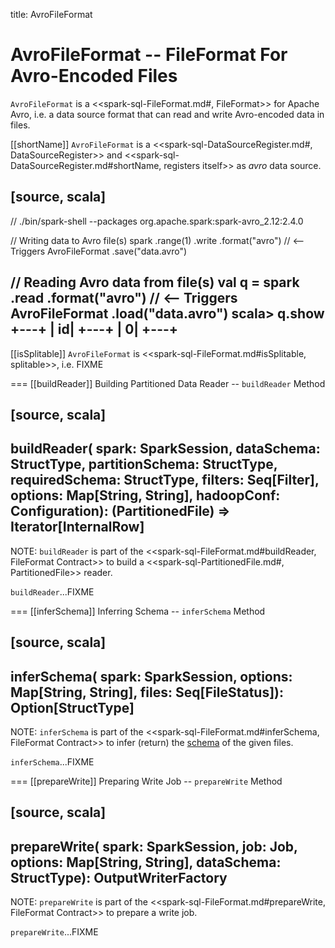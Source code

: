 title: AvroFileFormat

# AvroFileFormat -- FileFormat For Avro-Encoded Files

`AvroFileFormat` is a <<spark-sql-FileFormat.md#, FileFormat>> for Apache Avro, i.e. a data source format that can read and write Avro-encoded data in files.

[[shortName]]
`AvroFileFormat` is a <<spark-sql-DataSourceRegister.md#, DataSourceRegister>> and <<spark-sql-DataSourceRegister.md#shortName, registers itself>> as *avro* data source.

[source, scala]
----
// ./bin/spark-shell --packages org.apache.spark:spark-avro_2.12:2.4.0

// Writing data to Avro file(s)
spark
  .range(1)
  .write
  .format("avro") // <-- Triggers AvroFileFormat
  .save("data.avro")

// Reading Avro data from file(s)
val q = spark
  .read
  .format("avro") // <-- Triggers AvroFileFormat
  .load("data.avro")
scala> q.show
+---+
| id|
+---+
|  0|
+---+
----

[[isSplitable]]
`AvroFileFormat` is <<spark-sql-FileFormat.md#isSplitable, splitable>>, i.e. FIXME

=== [[buildReader]] Building Partitioned Data Reader -- `buildReader` Method

[source, scala]
----
buildReader(
  spark: SparkSession,
  dataSchema: StructType,
  partitionSchema: StructType,
  requiredSchema: StructType,
  filters: Seq[Filter],
  options: Map[String, String],
  hadoopConf: Configuration): (PartitionedFile) => Iterator[InternalRow]
----

NOTE: `buildReader` is part of the <<spark-sql-FileFormat.md#buildReader, FileFormat Contract>> to build a <<spark-sql-PartitionedFile.md#, PartitionedFile>> reader.

`buildReader`...FIXME

=== [[inferSchema]] Inferring Schema -- `inferSchema` Method

[source, scala]
----
inferSchema(
  spark: SparkSession,
  options: Map[String, String],
  files: Seq[FileStatus]): Option[StructType]
----

NOTE: `inferSchema` is part of the <<spark-sql-FileFormat.md#inferSchema, FileFormat Contract>> to infer (return) the [schema](StructType.md) of the given files.

`inferSchema`...FIXME

=== [[prepareWrite]] Preparing Write Job -- `prepareWrite` Method

[source, scala]
----
prepareWrite(
  spark: SparkSession,
  job: Job,
  options: Map[String, String],
  dataSchema: StructType): OutputWriterFactory
----

NOTE: `prepareWrite` is part of the <<spark-sql-FileFormat.md#prepareWrite, FileFormat Contract>> to prepare a write job.

`prepareWrite`...FIXME
